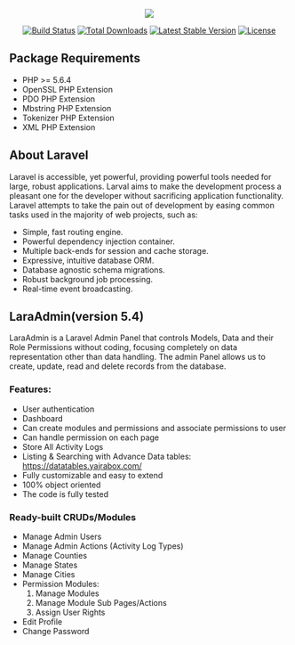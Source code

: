 <p align="center"><a href="http://www.phpdots.com" target="_blank"><img src="https://www.phpdots.com/wp-content/uploads/2017/09/logo-color-change.png"></a>
</p>

<p align="center">
<a href="https://travis-ci.org/laravel/framework"><img src="https://travis-ci.org/laravel/framework.svg" alt="Build Status"></a>
<a href="https://packagist.org/packages/laravel/framework"><img src="https://poser.pugx.org/laravel/framework/d/total.svg" alt="Total Downloads"></a>
<a href="https://packagist.org/packages/laravel/framework"><img src="https://poser.pugx.org/laravel/framework/v/stable.svg" alt="Latest Stable Version"></a>
<a href="https://packagist.org/packages/laravel/framework"><img src="https://poser.pugx.org/laravel/framework/license.svg" alt="License"></a>
</p>

## Package Requirements

- PHP >= 5.6.4
- OpenSSL PHP Extension
- PDO PHP Extension
- Mbstring PHP Extension
- Tokenizer PHP Extension
- XML PHP Extension


## About Laravel

Laravel is accessible, yet powerful, providing powerful tools needed for large, robust applications. Larval aims to make the development process a pleasant one for the developer without sacrificing application functionality. Laravel attempts to take the pain out of development by easing common tasks used in the majority of web projects, such as:

- Simple, fast routing engine.
- Powerful dependency injection container.
- Multiple back-ends for session and cache storage.
- Expressive, intuitive database ORM.
- Database agnostic schema migrations.
- Robust background job processing.
- Real-time event broadcasting.

## LaraAdmin(version 5.4)

LaraAdmin is a Laravel Admin Panel that controls Models, Data and their Role Permissions without coding, focusing completely on data representation other than data handling. The admin Panel allows us to create, update, read and delete records from the database.

### Features:

- User authentication
- Dashboard
- Can create modules and permissions and associate permissions to user
- Can handle permission on each page
- Store All Activity Logs
- Listing & Searching with Advance Data tables: https://datatables.yajrabox.com/
- Fully customizable and easy to extend
- 100% object oriented
- The code is fully tested

### Ready-built CRUDs/Modules

- Manage Admin Users
- Manage Admin Actions (Activity Log Types)
- Manage Counties
- Manage States
- Manage Cities	
- Permission Modules:
	1. Manage Modules
	2. Manage Module Sub Pages/Actions
	3. Assign User Rights
- Edit Profile	
- Change Password


